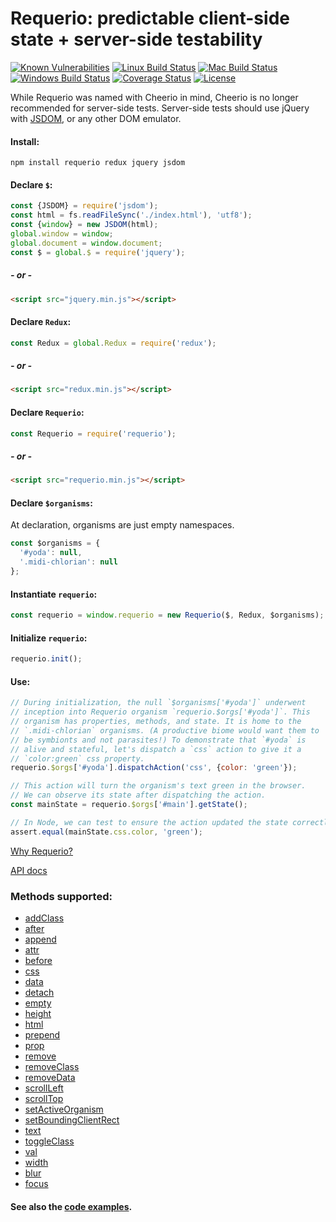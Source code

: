 # Requerio: predictable client-side state + server-side testability

[![Known Vulnerabilities][snyk-image]][snyk-url]
[![Linux Build Status][linux-image]][linux-url]
[![Mac Build Status][mac-image]][mac-url]
[![Windows Build Status][windows-image]][windows-url]
[![Coverage Status][coveralls-image]][coveralls-url]
[![License][license-image]][license-url]

While Requerio was named with Cheerio in mind, Cheerio is no longer recommended 
for server-side tests. Server-side tests should use jQuery with 
<a href="https://www.npmjs.com/package/jsdom" target="_blank">JSDOM</a>, or any 
other DOM emulator.

#### Install:

```shell
npm install requerio redux jquery jsdom
```

#### Declare `$`:

```javascript
const {JSDOM} = require('jsdom');
const html = fs.readFileSync('./index.html'), 'utf8');
const {window} = new JSDOM(html);
global.window = window;
global.document = window.document;
const $ = global.$ = require('jquery');
```

##### - or -

```html
<script src="jquery.min.js"></script>
```

#### Declare `Redux`:

```javascript
const Redux = global.Redux = require('redux');
```

##### - or -

```html
<script src="redux.min.js"></script>
```

#### Declare `Requerio`:

```javascript
const Requerio = require('requerio');
```

##### - or -

```html
<script src="requerio.min.js"></script>
```

#### Declare `$organisms`:

At declaration, organisms are just empty namespaces.

```javascript
const $organisms = {
  '#yoda': null,
  '.midi-chlorian': null
};
```

#### Instantiate `requerio`:

```javascript
const requerio = window.requerio = new Requerio($, Redux, $organisms);
```

#### Initialize `requerio`:

```javascript
requerio.init();
```

#### Use:

```javascript
// During initialization, the null `$organisms['#yoda']` underwent
// inception into Requerio organism `requerio.$orgs['#yoda']`. This
// organism has properties, methods, and state. It is home to the
// `.midi-chlorian` organisms. (A productive biome would want them to
// be symbionts and not parasites!) To demonstrate that `#yoda` is
// alive and stateful, let's dispatch a `css` action to give it a
// `color:green` css property.
requerio.$orgs['#yoda'].dispatchAction('css', {color: 'green'});

// This action will turn the organism's text green in the browser.
// We can observe its state after dispatching the action.
const mainState = requerio.$orgs['#main'].getState();

// In Node, we can test to ensure the action updated the state correctly.
assert.equal(mainState.css.color, 'green');
```

[Why Requerio?](docs/why-requerio.md)

[API docs](docs/README.md)

### Methods supported:

* [addClass](docs/methods.md#addclassclasses)
* [after](docs/methods.md#aftercontent)
* [append](docs/methods.md#appendcontent)
* [attr](docs/methods.md#attrattributes)
* [before](docs/methods.md#beforecontent)
* [css](docs/methods.md#cssproperties)
* [data](docs/methods.md#datakeyvalues)
* [detach](docs/methods.md#detach)
* [empty](docs/methods.md#empty)
* [height](docs/methods.md#heightvalue)
* [html](docs/methods.md#htmlhtmlstring)
* [prepend](docs/methods.md#prependcontent)
* [prop](docs/methods.md#propproperties)
* [remove](docs/methods.md#remove)
* [removeClass](docs/methods.md#removeclassclasses)
* [removeData](docs/methods.md#removedataname)
* [scrollLeft](docs/methods.md#scrollleftvalue)
* [scrollTop](docs/methods.md#scrolltopvalue)
* [setActiveOrganism](docs/methods.md#setactiveorganismselector)
* [setBoundingClientRect](docs/methods.md#setboundingclientrectboundingclientrect)
* [text](docs/methods.md#texttext)
* [toggleClass](docs/methods.md#toggleclassclasses)
* [val](docs/methods.md#valvalue)
* [width](docs/methods.md#widthvalue)
* [blur](docs/methods.md#blur)
* [focus](docs/methods.md#focus)

#### See also the <a href="https://github.com/electric-eloquence/requerio/tree/master/examples" target="_blank">code examples</a>.

[snyk-image]: https://snyk.io/test/github/electric-eloquence/requerio/master/badge.svg
[snyk-url]: https://snyk.io/test/github/electric-eloquence/requerio/master

[linux-image]: https://github.com/electric-eloquence/requerio/workflows/Linux%20build/badge.svg?branch=master
[linux-url]: https://github.com/electric-eloquence/requerio/actions?query=workflow%3A"Linux+build"

[mac-image]: https://github.com/electric-eloquence/requerio/workflows/Mac%20build/badge.svg?branch=master
[mac-url]: https://github.com/electric-eloquence/requerio/actions?query=workflow%3A"Mac+build"

[windows-image]: https://github.com/electric-eloquence/requerio/workflows/Windows%20build/badge.svg?branch=master
[windows-url]: https://github.com/electric-eloquence/requerio/actions?query=workflow%3A"Windows+build"

[coveralls-image]: https://img.shields.io/coveralls/electric-eloquence/requerio/master.svg
[coveralls-url]: https://coveralls.io/r/electric-eloquence/requerio

[license-image]: https://img.shields.io/github/license/electric-eloquence/requerio.svg
[license-url]: https://raw.githubusercontent.com/electric-eloquence/requerio/master/LICENSE
